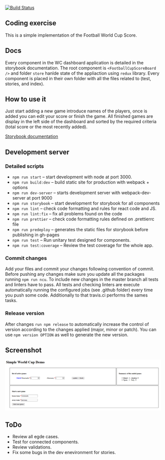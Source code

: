 [![Build Status](https://travis-ci.com/ventoji/world-cup-dashboard.svg?branch=master)](https://travis-ci.com/ventoji/world-cup-dashboard)

## Coding exercise

This is a simple implementation of the Football World Cup Score.

## Docs
Every component in the WC dashboard application is detailed in the storybook documentation.
The root component is `<FootballCupScoreBoard />` and folder `store` hanlde state of the appliaction using `redux` library. Every component is placed in their own folder with all the files related to (test, stories, and index).

## How to use it
Just start adding a new game introduce names of the players, once is added you can edit your score or finish the game. All finished games are display in the left side of the dashboard and sorted by the required criteria (total score or the most recently added).

[Storybook documentation](https://ventoji.github.io/world-cup-dashboard)

## Development server

### Detailed scripts

* `npm run start` – start development with node at port 3000.
* `npm run build:dev` – build static site for production with webpack + options
* `npm run dev-server` – starts development server with webpack-dev-server at port 9000
* `npm run storybook` – start development for storybook for all components
* `npm run lint` – check code formatting and rules for react code and JS.
* `npm run lint:fix` – fix all problems found on the code 
* `npm run prettier` – check code formatting rules defined on .prettierrc file
* `npm run predeploy` – generates the static files for storybook before publishing in gh-pages
* `npm run test` – Run unitary test designed for components.
* `npm run test:coverage` – Review the test coverage for the whole app.

### Commit changes
Add your files and commit your changes following convention of commit. Before pushing any changes make sure you update all the packages running `npm run ncu`. To include new changes in the master branch all tests and linters have to pass. All tests and checking linters are execute automatically running the configured jobs (see .github folder) every time you push some code. Additionally to that travis.ci performs the sames tasks.  

### Release version
After changes `run npm release` to automatically increase the control of version according to the changes applied (major, minor or patch). You can use `npm version OPTION` as well to generate the new version.

## Screenshot

![Screenshot](images/dashboard.png)

## ToDo

- Review all egde cases.
- Test for connected components.
- Review validations.
- Fix some bugs in the dev enevironment for stories.
